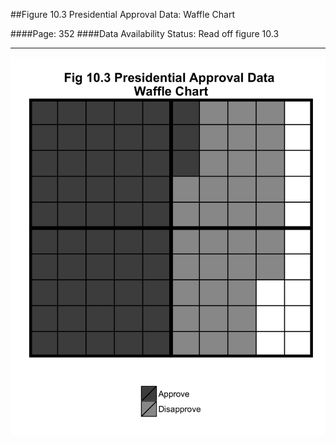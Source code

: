 ##Figure 10.3 Presidential Approval Data: Waffle Chart

####Page: 352
####Data Availability Status: Read off figure 10.3
***
![`Presidential Approval Data: Waffle Chart`](fig10-03_presidential-approval-data-waffle-chart.png)


